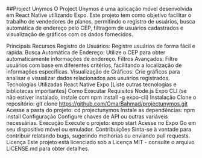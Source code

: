 ##Project Unymos
O Project Unymos é uma aplicação móvel desenvolvida em React Native utilizando Expo. Este projeto tem como objetivo facilitar o trabalho de vendedores de planos, permitindo o registro de usuários, busca automática de endereço pelo CEP, filtragem de usuários cadastrados e visualização de gráficos com os dados fornecidos.

Principais Recursos
Registro de Usuários: Registre usuários de forma fácil e rápida.
Busca Automática de Endereço: Utilize o CEP para obter automaticamente informações de endereço.
Filtros Avançados: Filtre usuários com base em diferentes critérios, facilitando a localização de informações específicas.
Visualização de Gráficos: Crie gráficos para analisar e visualizar dados relacionados aos usuários registrados.
Tecnologias Utilizadas
React Native
Expo
[Liste outras tecnologias e bibliotecas importantes]
Como Executar
Requisitos
Node.js
Expo CLI (se não estiver instalado, instale com npm install -g expo-cli)
Instalação
Clone o repositório: git clone https://github.com/OmarBahmad/projectunymos.git
Acesse a pasta do projeto: cd projectunymos
Instale as dependências: npm install
Configuração
Configure chaves de API ou outras variáveis necessárias.
Execução
Execute o projeto: expo start
Acesse no Expo Go em seu dispositivo móvel ou emulador.
Contribuições
Sinta-se à vontade para contribuir relatando bugs, sugerindo melhorias ou enviando pull requests.
Licença
Este projeto está licenciado sob a Licença MIT - consulte o arquivo LICENSE.md para obter detalhes.
